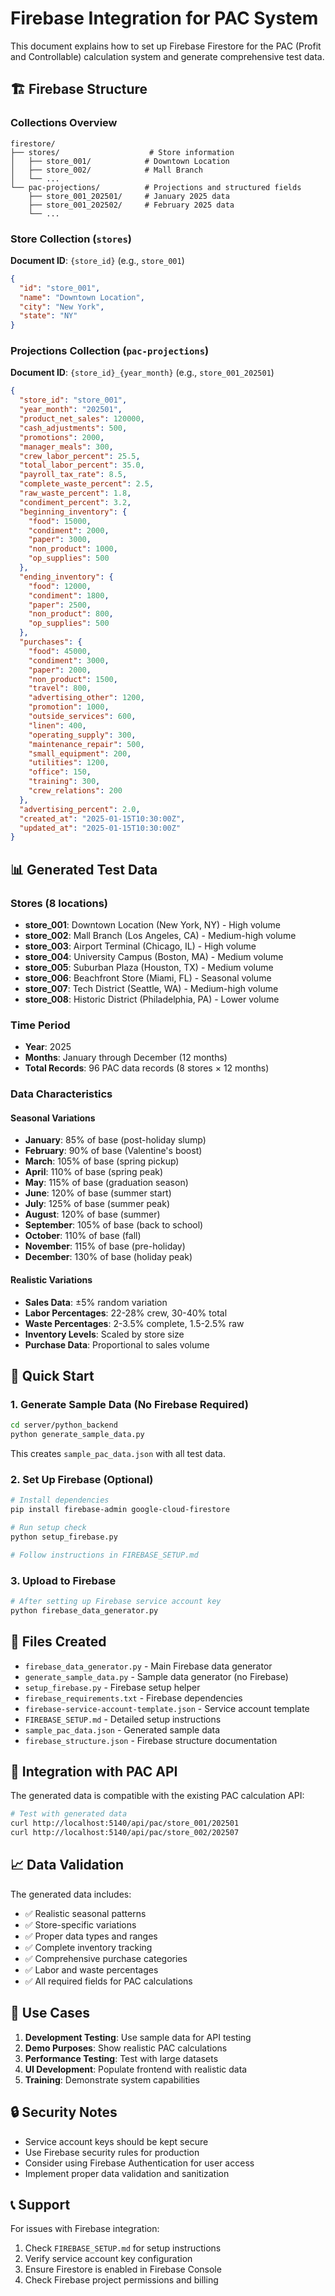 # Firebase Integration for PAC System

This document explains how to set up Firebase Firestore for the PAC (Profit and Controllable) calculation system and generate comprehensive test data.

## 🏗️ Firebase Structure

### Collections Overview

```
firestore/
├── stores/                    # Store information
│   ├── store_001/            # Downtown Location
│   ├── store_002/            # Mall Branch
│   └── ...
└── pac-projections/          # Projections and structured fields
    ├── store_001_202501/     # January 2025 data
    ├── store_001_202502/     # February 2025 data
    └── ...
```

### Store Collection (`stores`)

**Document ID**: `{store_id}` (e.g., `store_001`)

```json
{
  "id": "store_001",
  "name": "Downtown Location",
  "city": "New York",
  "state": "NY"
}
```

### Projections Collection (`pac-projections`)

**Document ID**: `{store_id}_{year_month}` (e.g., `store_001_202501`)

```json
{
  "store_id": "store_001",
  "year_month": "202501",
  "product_net_sales": 120000,
  "cash_adjustments": 500,
  "promotions": 2000,
  "manager_meals": 300,
  "crew_labor_percent": 25.5,
  "total_labor_percent": 35.0,
  "payroll_tax_rate": 8.5,
  "complete_waste_percent": 2.5,
  "raw_waste_percent": 1.8,
  "condiment_percent": 3.2,
  "beginning_inventory": {
    "food": 15000,
    "condiment": 2000,
    "paper": 3000,
    "non_product": 1000,
    "op_supplies": 500
  },
  "ending_inventory": {
    "food": 12000,
    "condiment": 1800,
    "paper": 2500,
    "non_product": 800,
    "op_supplies": 500
  },
  "purchases": {
    "food": 45000,
    "condiment": 3000,
    "paper": 2000,
    "non_product": 1500,
    "travel": 800,
    "advertising_other": 1200,
    "promotion": 1000,
    "outside_services": 600,
    "linen": 400,
    "operating_supply": 300,
    "maintenance_repair": 500,
    "small_equipment": 200,
    "utilities": 1200,
    "office": 150,
    "training": 300,
    "crew_relations": 200
  },
  "advertising_percent": 2.0,
  "created_at": "2025-01-15T10:30:00Z",
  "updated_at": "2025-01-15T10:30:00Z"
}
```

## 📊 Generated Test Data

### Stores (8 locations)

- **store_001**: Downtown Location (New York, NY) - High volume
- **store_002**: Mall Branch (Los Angeles, CA) - Medium-high volume
- **store_003**: Airport Terminal (Chicago, IL) - High volume
- **store_004**: University Campus (Boston, MA) - Medium volume
- **store_005**: Suburban Plaza (Houston, TX) - Medium volume
- **store_006**: Beachfront Store (Miami, FL) - Seasonal volume
- **store_007**: Tech District (Seattle, WA) - Medium-high volume
- **store_008**: Historic District (Philadelphia, PA) - Lower volume

### Time Period

- **Year**: 2025
- **Months**: January through December (12 months)
- **Total Records**: 96 PAC data records (8 stores × 12 months)

### Data Characteristics

#### Seasonal Variations

- **January**: 85% of base (post-holiday slump)
- **February**: 90% of base (Valentine's boost)
- **March**: 105% of base (spring pickup)
- **April**: 110% of base (spring peak)
- **May**: 115% of base (graduation season)
- **June**: 120% of base (summer start)
- **July**: 125% of base (summer peak)
- **August**: 120% of base (summer)
- **September**: 105% of base (back to school)
- **October**: 110% of base (fall)
- **November**: 115% of base (pre-holiday)
- **December**: 130% of base (holiday peak)

#### Realistic Variations

- **Sales Data**: ±5% random variation
- **Labor Percentages**: 22-28% crew, 30-40% total
- **Waste Percentages**: 2-3.5% complete, 1.5-2.5% raw
- **Inventory Levels**: Scaled by store size
- **Purchase Data**: Proportional to sales volume

## 🚀 Quick Start

### 1. Generate Sample Data (No Firebase Required)

```bash
cd server/python_backend
python generate_sample_data.py
```

This creates `sample_pac_data.json` with all test data.

### 2. Set Up Firebase (Optional)

```bash
# Install dependencies
pip install firebase-admin google-cloud-firestore

# Run setup check
python setup_firebase.py

# Follow instructions in FIREBASE_SETUP.md
```

### 3. Upload to Firebase

```bash
# After setting up Firebase service account key
python firebase_data_generator.py
```

## 📁 Files Created

- `firebase_data_generator.py` - Main Firebase data generator
- `generate_sample_data.py` - Sample data generator (no Firebase)
- `setup_firebase.py` - Firebase setup helper
- `firebase_requirements.txt` - Firebase dependencies
- `firebase-service-account-template.json` - Service account template
- `FIREBASE_SETUP.md` - Detailed setup instructions
- `sample_pac_data.json` - Generated sample data
- `firebase_structure.json` - Firebase structure documentation

## 🔧 Integration with PAC API

The generated data is compatible with the existing PAC calculation API:

```bash
# Test with generated data
curl http://localhost:5140/api/pac/store_001/202501
curl http://localhost:5140/api/pac/store_002/202507
```

## 📈 Data Validation

The generated data includes:

- ✅ Realistic seasonal patterns
- ✅ Store-specific variations
- ✅ Proper data types and ranges
- ✅ Complete inventory tracking
- ✅ Comprehensive purchase categories
- ✅ Labor and waste percentages
- ✅ All required fields for PAC calculations

## 🎯 Use Cases

1. **Development Testing**: Use sample data for API testing
2. **Demo Purposes**: Show realistic PAC calculations
3. **Performance Testing**: Test with large datasets
4. **UI Development**: Populate frontend with realistic data
5. **Training**: Demonstrate system capabilities

## 🔒 Security Notes

- Service account keys should be kept secure
- Use Firebase security rules for production
- Consider using Firebase Authentication for user access
- Implement proper data validation and sanitization

## 📞 Support

For issues with Firebase integration:

1. Check `FIREBASE_SETUP.md` for setup instructions
2. Verify service account key configuration
3. Ensure Firestore is enabled in Firebase Console
4. Check Firebase project permissions and billing
